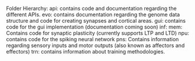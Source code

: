 Folder Hierarchy:
api: contains code and documentation regarding the different APIs.
evo: contains documentation regarding the genome data structure and code for creating synapses and cortical areas.
gui: contains code for the gui implementation (documentation coming soon)
inf:
mem: Contains code for synaptic plasticity (currently supports LTP and LTD)
npu: contains code for the spiking neural network
pns: Contains information regarding sensory inputs and motor outputs (also known as affectors and effectors)
trn: contains information about training methodologies. 
